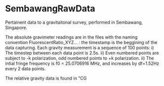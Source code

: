 # SembawangRawData
Pertainent data to a gravitaitonal survey, performed in Sembawang, Singapore.

The absolute gravimeter readings are in the files with the naming convention FluorescentRatio_XYZ... : the timestamp is the beggining of the data capturing.
Each gravity measurement is a sequence of 100 points:
i) The timestep between each data point is 2.5s.
ii) Even numbered points are subject to -k polarization, odd numbered points to +k polarization. 
ii) The intial fringe frequency is f0 = 25.0706916 MHz, and increases by df=1.52Hz every 2 data points.

The relative gravity data is found in "CG
